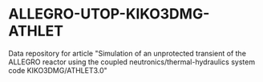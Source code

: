 # ALLEGRO-UTOP-KIKO3DMG-ATHLET
Data repository for article "Simulation of an unprotected transient of the ALLEGRO reactor using the coupled neutronics/thermal-hydraulics system code KIKO3DMG/ATHLET3.0"
